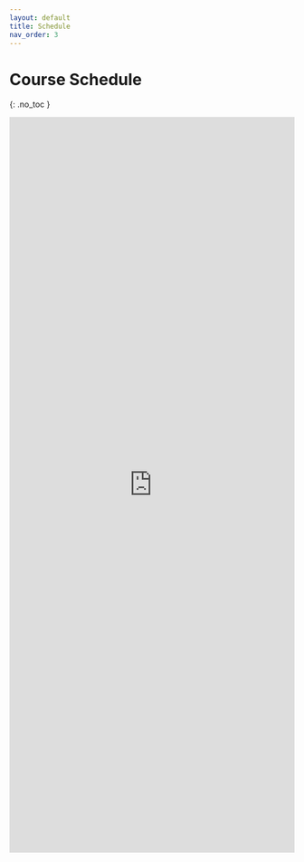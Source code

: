 ```yaml
---
layout: default
title: Schedule
nav_order: 3
---
```


# Course Schedule
{: .no_toc }

<iframe src="https://docs.google.com/spreadsheets/d/e/2PACX-1vT_wst70PT269qDxctPHYLLhZtdabk-5bM9idJqfFWFklC0DwH66RPYZanb6IIjs88KzGUUBnWwphvj/pubhtml?gid=0&amp;single=true&amp;widget=true&amp;headers=false" frameborder="0" style="overflow:hidden;height:1300;width:100%" height="1300" width="100%"></iframe>